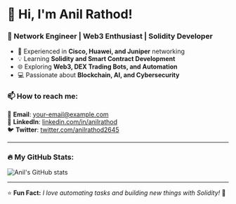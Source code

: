 # 👋 Hi, I'm Anil Rathod! 

### 🚀 Network Engineer | Web3 Enthusiast | Solidity Developer

- 🔧 Experienced in **Cisco, Huawei, and Juniper** networking
- 💡 Learning **Solidity and Smart Contract Development**
- 🌐 Exploring **Web3, DEX Trading Bots, and Automation**
- 💻 Passionate about **Blockchain, AI, and Cybersecurity**

### 📫 How to reach me:
📧 **Email**: [your-email@example.com](bhhukyaanil2645@gmail.com)  
🔗 **LinkedIn**: [linkedin.com/in/anilrathod](https://linkedin.com/in/anilrathod)  
🐦 **Twitter**: [twitter.com/anilrathod2645](https://twitter.com/anilrathod2645)  

---

### 🔥 My GitHub Stats:
![Anil's GitHub stats](https://github-readme-stats.vercel.app/api?username=anilrathod2645&show_icons=true&theme=radical)

---

⭐ **Fun Fact:** *I love automating tasks and building new things with Solidity!* 🚀
